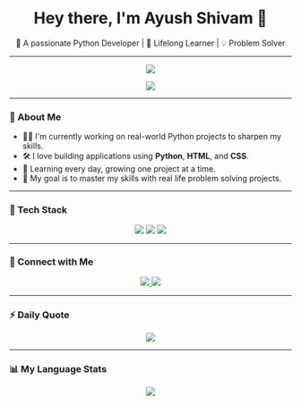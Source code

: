<h1 align="center">Hey there, I'm Ayush Shivam 👋</h1> 
<p align="center">
  🚀 A passionate Python Developer | 🧠 Lifelong Learner | 💡 Problem Solver
</p>

---

<p align="center">
  <img src="https://github-readme-stats.vercel.app/api?username=CodesByAyushShivam&show_icons=true&theme=github_dark&count_private=true&hide_border=true" />
</p>
<p align="center">
  <img src="https://nirzak-streak-stats.vercel.app/?user=CodesByAyushShivam&theme=github_dark&hide_border=true" />
</p>

---

### 💼 About Me

- 🧑‍💻 I'm currently working on real-world Python projects to sharpen my skills.
- 🛠️ I love building applications using **Python**, **HTML**, and **CSS**.
- 🌱 Learning every day, growing one project at a time.
- 📂 My goal is to master my skills with real life problem solving projects.

---

### 🧰 Tech Stack

<p align="center">
  <img src="https://img.shields.io/badge/-Python-333?style=for-the-badge&logo=python&logoColor=yellow" />
  <img src="https://img.shields.io/badge/-HTML5-333?style=for-the-badge&logo=html5&logoColor=orange" />
  <img src="https://img.shields.io/badge/-CSS3-333?style=for-the-badge&logo=css&logoColor=blue" />
</p>

---

### 🔗 Connect with Me

<p align="center">
  <a href="mailto:ayushshivam7245@gmail.com">
    <img src="https://img.shields.io/badge/Email-D14836?style=for-the-badge&logo=gmail&logoColor=white"/>
  </a>
  <a href="https://telegram.me/ElderflameX" target="_blank">
    <img src="https://img.shields.io/badge/Telegram-0A66C2?style=for-the-badge&logo=Telegram&logoColor=white"/>
  </a>
</p>

---

### ⚡ Daily Quote
<p align="center">
   <img src="https://quotes-github-readme.vercel.app/api?type=horizontal&theme=dark" />
</p>

---

### 📊 My Language Stats

<p align="center">
  <img src="https://github-readme-stats.vercel.app/api/top-langs/?username=CodesByAyushShivam&layout=normal&theme=github_dark&langs_count=8" />
</p>
